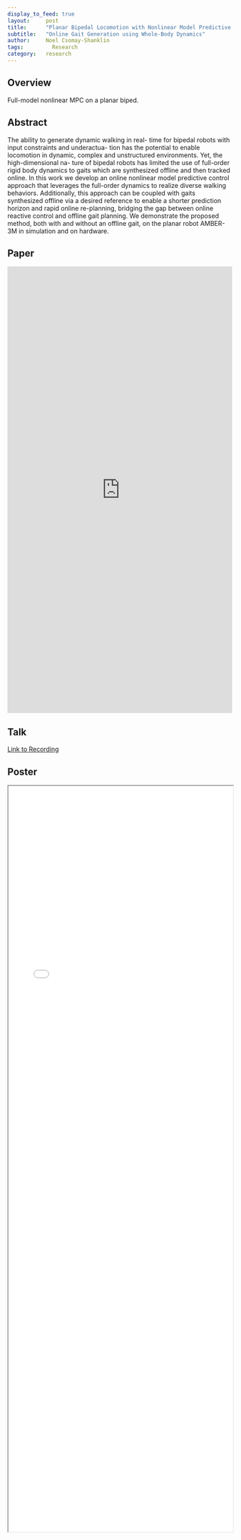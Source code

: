 ```yaml
---
display_to_feed: true
layout:     post
title:      "Planar Bipedal Locomotion with Nonlinear Model Predictive Control"
subtitle:   "Online Gait Generation using Whole-Body Dynamics"
author:     Noel Csomay-Shanklin
tags: 		  Research
category:   research
---
```


## Overview
Full-model nonlinear MPC on a planar biped.

## Abstract
The ability to generate dynamic walking in real-
time for bipedal robots with input constraints and underactua-
tion has the potential to enable locomotion in dynamic, complex
and unstructured environments. Yet, the high-dimensional na-
ture of bipedal robots has limited the use of full-order rigid
body dynamics to gaits which are synthesized offline and then
tracked online. In this work we develop an online nonlinear
model predictive control approach that leverages the full-order
dynamics to realize diverse walking behaviors. Additionally,
this approach can be coupled with gaits synthesized offline
via a desired reference to enable a shorter prediction horizon
and rapid online re-planning, bridging the gap between online
reactive control and offline gait planning. We demonstrate the
proposed method, both with and without an offline gait, on the
planar robot AMBER-3M in simulation and on hardware.

## Paper
<iframe style="width:100%" height="1000px" src="https://noelc-s.github.io/website/papers/AmberMPC.pdf" frameborder="0" allowfullscreen></iframe>


## Talk
[Link to Recording](https://mediaspace.wisc.edu/media/DW22_Csomay-Shanklin%2C+Noel+-+June+15th+2022%2C+7A39A39+pm/1_das1yjvq)

## Poster
<!-- Start Writing Below in Markdown -->
<iframe width="100%" height="1670" src="{{ site.baseurl }}/img/DynamicWalkingPoster2022Final.pdf">
